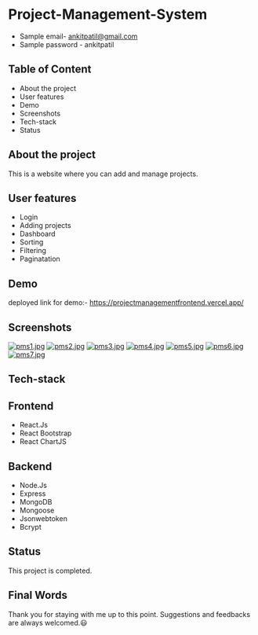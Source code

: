 # Project-Management-System

- Sample email- ankitpatil@gmail.com
- Sample password - ankitpatil

## Table of Content

- About the project
- User features
- Demo
- Screenshots
- Tech-stack
- Status


## About the project

This is a website where you can add and manage projects.

## User features
- Login 
- Adding projects
- Dashboard
- Sorting
- Filtering
- Paginatation

## Demo

deployed link for demo:- https://projectmanagementfrontend.vercel.app/

## Screenshots
[![pms1.jpg](https://i.postimg.cc/q7SYKP2p/pms1.jpg)](https://postimg.cc/zLw0ZPdQ)
[![pms2.jpg](https://i.postimg.cc/Jzhd2rq1/pms2.jpg)](https://postimg.cc/56Z3HMTG)
[![pms3.jpg](https://i.postimg.cc/2yzxLG9z/pms3.jpg)](https://postimg.cc/1njFLGZT)
[![pms4.jpg](https://i.postimg.cc/NfCxL16c/pms4.jpg)](https://postimg.cc/F7cSBkCW)
[![pms5.jpg](https://i.postimg.cc/nrRqjJQk/pms5.jpg)](https://postimg.cc/8fv79x4J)
[![pms6.jpg](https://i.postimg.cc/VkbX62sq/pms6.jpg)](https://postimg.cc/w1g14fmM)
[![pms7.jpg](https://i.postimg.cc/rsPtyNvZ/pms7.jpg)](https://postimg.cc/rR5pQxy5)


## Tech-stack

## Frontend
- React.Js
- React Bootstrap
- React ChartJS

## Backend

- Node.Js
- Express
- MongoDB
- Mongoose
- Jsonwebtoken 
- Bcrypt


## Status

This project is completed. 
## Final Words

Thank you for staying with me up to this point. Suggestions and feedbacks are always welcomed.😃
